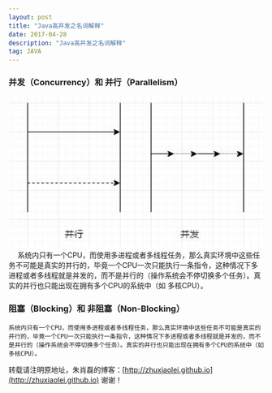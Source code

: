 ```yaml
---
layout: post
title: "Java高并发之名词解释"
date: 2017-04-28 
description: "Java高并发之名词解释"
tag: JAVA 
---  
```


### 并发（Concurrency）和 并行（Parallelism）

<div align="center">
	<img src="/images/posts/java-concurrency/concurrency.jpg" height="300" width="500">  
</div>
　
	系统内只有一个CPU，而使用多进程或者多线程任务，那么真实环境中这些任务不可能是真实的并行的，毕竟一个CPU一次只能执行一条指令，这种情况下多进程或者多线程就是并发的，而不是并行的（操作系统会不停切换多个任务）。真实的并行也只能出现在拥有多个CPU的系统中（如 多核CPU）。

### 阻塞（Blocking）和 非阻塞（Non-Blocking）　

	系统内只有一个CPU，而使用多进程或者多线程任务，那么真实环境中这些任务不可能是真实的并行的，毕竟一个CPU一次只能执行一条指令，这种情况下多进程或者多线程就是并发的，而不是并行的（操作系统会不停切换多个任务）。真实的并行也只能出现在拥有多个CPU的系统中（如 多核CPU）。


转载请注明原地址，朱肖磊的博客：[http://zhuxiaolei.github.io](http://zhuxiaolei.github.io) 谢谢！